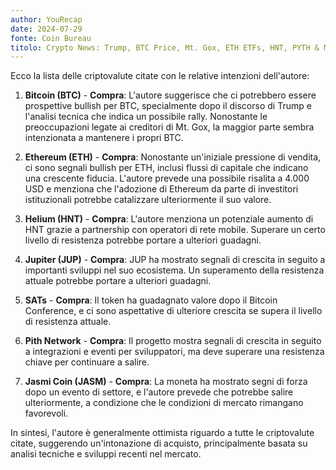 ```yaml
---
author: YouRecap
date: 2024-07-29
fonte: Coin Bureau
titolo: Crypto News: Trump, BTC Price, Mt. Gox, ETH ETFs, HNT, PYTH & MORE!
---
```


Ecco la lista delle criptovalute citate con le relative intenzioni dell'autore:

1. **Bitcoin (BTC)** - **Compra**: L'autore suggerisce che ci potrebbero essere prospettive bullish per BTC, specialmente dopo il discorso di Trump e l'analisi tecnica che indica un possibile rally. Nonostante le preoccupazioni legate ai creditori di Mt. Gox, la maggior parte sembra intenzionata a mantenere i propri BTC.

2. **Ethereum (ETH)** - **Compra**: Nonostante un'iniziale pressione di vendita, ci sono segnali bullish per ETH, inclusi flussi di capitale che indicano una crescente fiducia. L'autore prevede una possibile risalita a 4.000 USD e menziona che l'adozione di Ethereum da parte di investitori istituzionali potrebbe catalizzare ulteriormente il suo valore.

3. **Helium (HNT)** - **Compra**: L'autore menziona un potenziale aumento di HNT grazie a partnership con operatori di rete mobile. Superare un certo livello di resistenza potrebbe portare a ulteriori guadagni.

4. **Jupiter (JUP)** - **Compra**: JUP ha mostrato segnali di crescita in seguito a importanti sviluppi nel suo ecosistema. Un superamento della resistenza attuale potrebbe portare a ulteriori guadagni.

5. **SATs** - **Compra**: Il token ha guadagnato valore dopo il Bitcoin Conference, e ci sono aspettative di ulteriore crescita se supera il livello di resistenza attuale.

6. **Pith Network** - **Compra**: Il progetto mostra segnali di crescita in seguito a integrazioni e eventi per sviluppatori, ma deve superare una resistenza chiave per continuare a salire.

7. **Jasmi Coin (JASM)** - **Compra**: La moneta ha mostrato segni di forza dopo un evento di settore, e l'autore prevede che potrebbe salire ulteriormente, a condizione che le condizioni di mercato rimangano favorevoli.

In sintesi, l'autore è generalmente ottimista riguardo a tutte le criptovalute citate, suggerendo un'intonazione di acquisto, principalmente basata su analisi tecniche e sviluppi recenti nel mercato.
